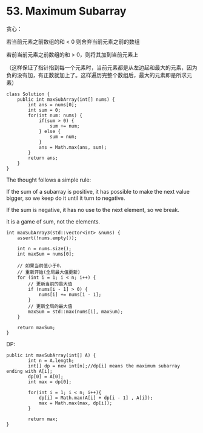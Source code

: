 # 53. Maximum Subarray

贪心：

若当前元素之前数组的和 < 0 则舍弃当前元素之前的数组

若前当前元素之前数组的和 > 0，则将其加到当前元素上

（这样保证了指针指到每一个元素时，当前元素都是从左边起和最大的元素，因为负的没有加，有正数就加上了。这样遍历完整个数组后，最大的元素即是所求元素）

```
class Solution {
    public int maxSubArray(int[] nums) {
        int ans = nums[0];
        int sum = 0;
        for(int num: nums) {
            if(sum > 0) {
                sum += num;
            } else {
                sum = num;
            }
            ans = Math.max(ans, sum);
        }
        return ans;
    }
}

```



The thought follows a simple rule:&#x20;

If the sum of a subarray is positive, it has possible to make the next value bigger, so we keep do it until it turn to negative.&#x20;

If the sum is negative, it has no use to the next element, so we break.&#x20;

it is a game of sum, not the elements.

```
int maxSubArray3(std::vector<int> &nums) {
    assert(!nums.empty());

    int n = nums.size();
    int maxSum = nums[0];

    // 如果当前值小于0，
    // 重新开始(全局最大值更新)
    for (int i = 1; i < n; i++) {
        // 更新当前的最大值
        if (nums[i - 1] > 0) {
            nums[i] += nums[i - 1];
        }
        // 更新全局的最大值
        maxSum = std::max(nums[i], maxSum);
    }

    return maxSum;
}

```

DP:



```
public int maxSubArray(int[] A) {
        int n = A.length;
        int[] dp = new int[n];//dp[i] means the maximum subarray ending with A[i];
        dp[0] = A[0];
        int max = dp[0];
        
        for(int i = 1; i < n; i++){
            dp[i] = Math.max(A[i] + dp[i - 1] , A[i]);
            max = Math.max(max, dp[i]);
        }
        
        return max;
}
```
